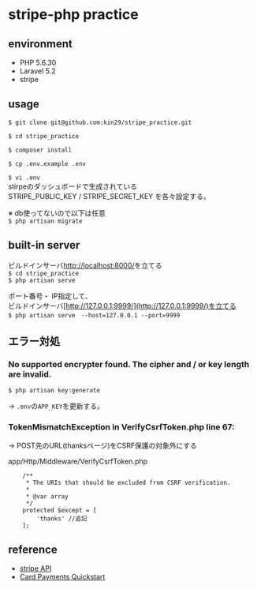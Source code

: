 # stripe-php practice

## environment
- PHP 5.6.30
- Laravel 5.2
- stripe


## usage

`$ git clone git@github.com:kin29/stripe_practice.git`

`$ cd stripe_practice`

`$ composer install`

`$ cp .env.example .env`

`$ vi .env`  
stirpeのダッシュボードで生成されている  
STRIPE_PUBLIC_KEY / STRIPE_SECRET_KEY を各々設定する。
  
※ db使ってないので以下は任意    
`$ php artisan migrate`

## built-in server 
ビルドインサーバ[http://localhost:8000/](http://localhost:8000/)を立てる  
`$ cd stripe_practice`  
`$ php artisan serve`  

ポート番号・ IP指定して、  
ビルドインサーバ[http://127.0.0.1:9999/](http://127.0.0.1:9999/)を立てる  
`$ php artisan serve　--host=127.0.0.1 --port=9999`

## エラー対処
### No supported encrypter found. The cipher and / or key length are invalid.   
`$ php artisan key:generate`

→ `.env`の`APP_KEY`を更新する。

### TokenMismatchException in VerifyCsrfToken.php line 67:  
→ POST先のURL(thanksページ)をCSRF保護の対象外にする  
  
app/Http/Middleware/VerifyCsrfToken.php
```
    /**
     * The URIs that should be excluded from CSRF verification.
     *
     * @var array
     */
    protected $except = [
        'thanks' //追記
    ];
```

## reference
- [stripe API](https://stripe.com/docs/api#metadata)  
- [Card Payments Quickstart](https://stripe.com/docs/quickstart)
